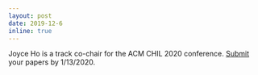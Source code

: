 ```yaml
---
layout: post
date: 2019-12-6
inline: true
---
```


Joyce Ho is a track co-chair for the ACM CHIL 2020 conference. [Submit](http://www.chilconference.org/call-for-papers/#submission-information) your papers by 1/13/2020.
